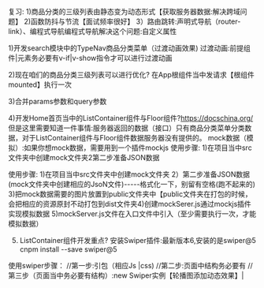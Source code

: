 复习:
1)商品分类的三级列表由静态变为动态形式【获取服务器数据:解决跨域问题】
2)函数防抖与节流【面试频率很好】
3）路由跳转:声明式导航（router-link）、编程式导航编程式导航解决这个问题:自定义属性

1)开发search模块中的TypeNav商品分类菜单（过渡动画效果)
过渡动画:前提组件|元素务必要有v-if|v-show指令才可以进行过渡动画

2)现在咱们的商品分类三级列表可以进行优化?
在App根组件当中发请求【根组件mounted】执行一次

3)合并params参数和query参数

4)开发Home首页当中的ListContainer组件与Floor组件?https://docschina.org/
但是这里需要知道一件事情:服务器返回的数据（接口）只有商品分类菜单分类数据，对于ListContainer组件与Floor组件数据服务器没有提供的。
mock数据（模拟）:如果你想mock数据，需要用到一个插件mockjs
使用步骤:
1)在项目当中src文件夹中创建mock文件夹2第二步准备JSON数据

使用步骤:
1)在项目当中src文件夹中创建mock文件夹
2）第二步准备JSON数据(mock文件夹中创建相应的JsoN文件)-----格式化一下，别留有空格(跑不起来的)
3)把mock数据需要的图片放置到public文件夹中【public文件夹在打包的时候，会把相应的资源原封不动打包到dist文件夹4)创建mockSerer.js通过mockjs插件实现模拟数据
5)mockServer.js文件在入口文件中引入（至少需要执行一次，才能模拟数据）

5) ListContainer组件开发重点?
安装Swiper插件:最新版本6,安装的是swiper@5
cnpm install --save swiper@5

使用swiper步骤：
    //第一步:引包（相应Js |css)
    //第二步:页面中结构务必要有
    //第三步（页面当中务必要有结构）:new Swiper实例【轮播图添加动态效果】|